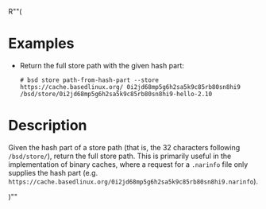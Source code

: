R""(

# Examples

* Return the full store path with the given hash part:

  ```console
  # bsd store path-from-hash-part --store https://cache.basedlinux.org/ 0i2jd68mp5g6h2sa5k9c85rb80sn8hi9
  /bsd/store/0i2jd68mp5g6h2sa5k9c85rb80sn8hi9-hello-2.10
  ```

# Description

Given the hash part of a store path (that is, the 32 characters
following `/bsd/store/`), return the full store path. This is
primarily useful in the implementation of binary caches, where a
request for a `.narinfo` file only supplies the hash part
(e.g. `https://cache.basedlinux.org/0i2jd68mp5g6h2sa5k9c85rb80sn8hi9.narinfo`).

)""
